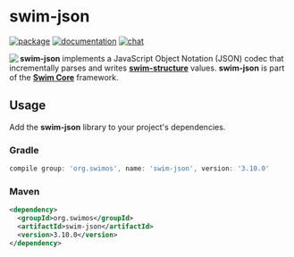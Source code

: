 # swim-json

[![package](https://img.shields.io/maven-central/v/org.swimos/swim-util?label=maven)](https://mvnrepository.com/artifact/org.swimos/swim-json)
[![documentation](https://img.shields.io/badge/doc-JavaDoc-blue.svg)](https://docs.swimos.org/java/latest/swim.json/module-summary.html)
[![chat](https://img.shields.io/badge/chat-Gitter-green.svg)](https://gitter.im/swimos/community)

<a href="https://www.swimos.org"><img src="https://docs.swimos.org/readme/marlin-blue.svg" align="left"></a>

**swim-json** implements a JavaScript Object Notation (JSON) codec that
incrementally parses and writes
[**swim-structure**](https://github.com/swimos/swim/tree/master/swim-system-java/swim-core-java/swim.structure)
values.  **swim-json** is part of the
[**Swim Core**](https://github.com/swimos/swim/tree/master/swim-system-java/swim-core-java) framework.

## Usage

Add the **swim-json** library to your project's dependencies.

### Gradle

```groovy
compile group: 'org.swimos', name: 'swim-json', version: '3.10.0'
```

### Maven

```xml
<dependency>
  <groupId>org.swimos</groupId>
  <artifactId>swim-json</artifactId>
  <version>3.10.0</version>
</dependency>
```
